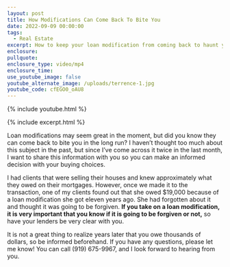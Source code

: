 ```yaml
---
layout: post
title: How Modifications Can Come Back To Bite You
date: 2022-09-09 00:00:00
tags:
  - Real Estate
excerpt: How to keep your loan modification from coming back to haunt you.
enclosure:
pullquote:
enclosure_type: video/mp4
enclosure_time:
use_youtube_image: false
youtube_alternate_image: /uploads/terrence-1.jpg
youtube_code: cfEGO0_oAU8
---
```

{% include youtube.html %}

{% include excerpt.html %}

Loan modifications may seem great in the moment, but did you know they can come back to bite you in the long run? I haven’t thought too much about this subject in the past, but since I’ve come across it twice in the last month, I want to share this information with you so you can make an informed decision with your buying choices.&nbsp;

I had clients that were selling their houses and knew approximately what they owed on their mortgages. However, once we made it to the transaction, one of my clients found out that she owed $19,000 because of a loan modification she got eleven years ago. She had forgotten about it and thought it was going to be forgiven. **If you take on a loan modification, it is very important that you know if it is going to be forgiven or not,** so have your lenders be very clear with you.&nbsp;

It is not a great thing to realize years later that you owe thousands of dollars, so be informed beforehand. If you have any questions, please let me know\! You can call (919) 675-9967, and I look forward to hearing from you.